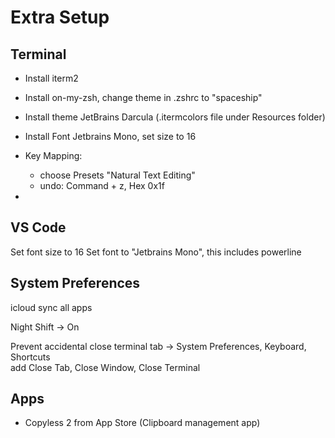 # Extra Setup

## Terminal

 - Install iterm2
 
 - Install on-my-zsh, change theme in .zshrc to "spaceship"

 - Install theme JetBrains Darcula (.itermcolors file under Resources folder)

 - Install Font Jetbrains Mono, set size to 16
 
 - Key Mapping:
   - choose Presets "Natural Text Editing"
   - undo: Command + z, Hex 0x1f

 - 

## VS Code
Set font size to 16
Set font to "Jetbrains Mono", this includes powerline


## System Preferences
icloud sync all apps

Night Shift -> On

Prevent accidental close terminal tab -> System Preferences, Keyboard, Shortcuts\
add Close Tab, Close Window, Close Terminal


## Apps
- Copyless 2 from App Store (Clipboard management app)

